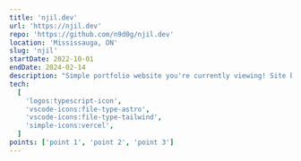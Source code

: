 ```yaml
---
title: 'njil.dev'
url: 'https://njil.dev'
repo: 'https://github.com/n9d0g/njil.dev'
location: 'Mississauga, ON'
slug: 'njil'
startDate: 2022-10-01
endDate: 2024-02-14
description: "Simple portfolio website you're currently viewing! Site built with TypeScript, Astro and Tailwind. Using Spotify API to retrieve current listening status. Deployed with Vercel."
tech:
  [
    'logos:typescript-icon',
    'vscode-icons:file-type-astro',
    'vscode-icons:file-type-tailwind',
    'simple-icons:vercel',
  ]
points: ['point 1', 'point 2', 'point 3']
---
```

